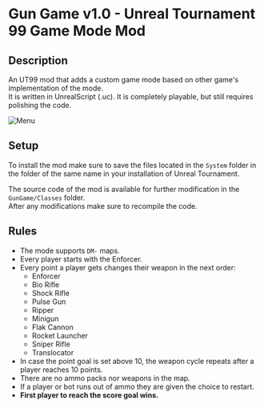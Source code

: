 # Gun Game v1.0 - Unreal Tournament 99 Game Mode Mod
## Description
An UT99 mod that adds a custom game mode based on other game's implementation of the mode.  
It is written in UnrealScript (.uc). It is completely playable, but still requires polishing the code.

![Menu](https://images.gamebanana.com/img/ss/mods/6698847f872fc.jpg)

## Setup
To install the mod make sure to save the files located in the `System` folder in the folder of the same name in your installation of Unreal Tournament.

The source code of the mod is available for further modification in the `GunGame/Classes` folder.  
After any modifications make sure to recompile the code.

## Rules
* The mode supports `DM-` maps.
* Every player starts with the Enforcer.
* Every point a player gets changes their weapon in the next order:
  * Enforcer
  * Bio Rifle
  * Shock Rifle
  * Pulse Gun
  * Ripper
  * Minigun
  * Flak Cannon
  * Rocket Launcher
  * Sniper Rifle
  * Translocator
* In case the point goal is set above 10, the weapon cycle repeats after a player reaches 10 points.
* There are no ammo packs nor weapons in the map.
* If a player or bot runs out of ammo they are given the choice to restart.
* **First player to reach the score goal wins.**